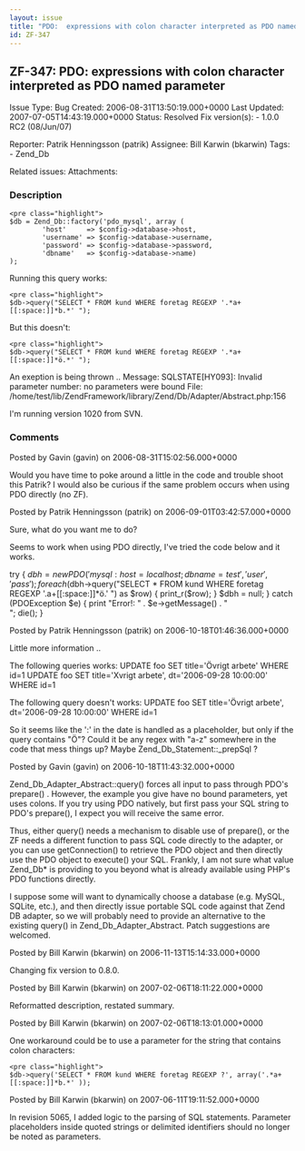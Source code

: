 ```yaml
---
layout: issue
title: "PDO:  expressions with colon character interpreted as PDO named parameter"
id: ZF-347
---
```


ZF-347: PDO: expressions with colon character interpreted as PDO named parameter
--------------------------------------------------------------------------------

 Issue Type: Bug Created: 2006-08-31T13:50:19.000+0000 Last Updated: 2007-07-05T14:43:19.000+0000 Status: Resolved Fix version(s): - 1.0.0 RC2 (08/Jun/07)
 
 Reporter:  Patrik Henningsson (patrik)  Assignee:  Bill Karwin (bkarwin)  Tags: - Zend\_Db
 
 Related issues: 
 Attachments: 
### Description

 
    <pre class="highlight">
    $db = Zend_Db::factory('pdo_mysql', array (
            'host'     => $config->database->host,
            'username' => $config->database->username,
            'password' => $config->database->password,
            'dbname'   => $config->database->name)
    );


Running this query works:

 
    <pre class="highlight">
    $db->query("SELECT * FROM kund WHERE foretag REGEXP '.*a+[[:space:]]*b.*' ");


But this doesn't:

 
    <pre class="highlight">
    $db->query("SELECT * FROM kund WHERE foretag REGEXP '.*a+[[:space:]]*ö.*' ");


An exeption is being thrown .. Message: SQLSTATE[HY093]: Invalid parameter number: no parameters were bound File: /home/test/lib/ZendFramework/library/Zend/Db/Adapter/Abstract.php:156

I'm running version 1020 from SVN.

 

 

### Comments

Posted by Gavin (gavin) on 2006-08-31T15:02:56.000+0000

Would you have time to poke around a little in the code and trouble shoot this Patrik? I would also be curious if the same problem occurs when using PDO directly (no ZF).

 

 

Posted by Patrik Henningsson (patrik) on 2006-09-01T03:42:57.000+0000

Sure, what do you want me to do?

Seems to work when using PDO directly, I've tried the code below and it works.

try { $dbh = new PDO('mysql:host=localhost;dbname=test', 'user', 'pass'); foreach ($dbh->query("SELECT \* FROM kund WHERE foretag REGEXP '.a+[[:space:]]\*ö.' ") as $row) { print\_r($row); } $dbh = null; } catch (PDOException $e) { print "Error!: " . $e->getMessage() . "  
"; die(); }

 

 

Posted by Patrik Henningsson (patrik) on 2006-10-18T01:46:36.000+0000

Little more information ..

The following queries works: UPDATE foo SET title='Övrigt arbete' WHERE id=1 UPDATE foo SET title='Xvrigt arbete', dt='2006-09-28 10:00:00' WHERE id=1

The following query doesn't works: UPDATE foo SET title='Övrigt arbete', dt='2006-09-28 10:00:00' WHERE id=1

So it seems like the ':' in the date is handled as a placeholder, but only if the query contains "Ö"? Could it be any regex with "a-z" somewhere in the code that mess things up? Maybe Zend\_Db\_Statement::\_prepSql ?

 

 

Posted by Gavin (gavin) on 2006-10-18T11:43:32.000+0000

Zend\_Db\_Adapter\_Abstract::query() forces all input to pass through PDO's prepare() . However, the example you give have no bound parameters, yet uses colons. If you try using PDO natively, but first pass your SQL string to PDO's prepare(), I expect you will receive the same error.

Thus, either query() needs a mechanism to disable use of prepare(), or the ZF needs a different function to pass SQL code directly to the adapter, or you can use getConnection() to retrieve the PDO object and then directly use the PDO object to execute() your SQL. Frankly, I am not sure what value Zend\_Db\* is providing to you beyond what is already available using PHP's PDO functions directly.

I suppose some will want to dynamically choose a database (e.g. MySQL, SQLite, etc.), and then directly issue portable SQL code against that Zend DB adapter, so we will probably need to provide an alternative to the existing query() in Zend\_Db\_Adapter\_Abstract. Patch suggestions are welcomed.

 

 

Posted by Bill Karwin (bkarwin) on 2006-11-13T15:14:33.000+0000

Changing fix version to 0.8.0.

 

 

Posted by Bill Karwin (bkarwin) on 2007-02-06T18:11:22.000+0000

Reformatted description, restated summary.

 

 

Posted by Bill Karwin (bkarwin) on 2007-02-06T18:13:01.000+0000

One workaround could be to use a parameter for the string that contains colon characters:

 
    <pre class="highlight">
    $db->query('SELECT * FROM kund WHERE foretag REGEXP ?', array('.*a+[[:space:]]*b.*' ));


 

 

Posted by Bill Karwin (bkarwin) on 2007-06-11T19:11:52.000+0000

In revision 5065, I added logic to the parsing of SQL statements. Parameter placeholders inside quoted strings or delimited identifiers should no longer be noted as parameters.

 

 